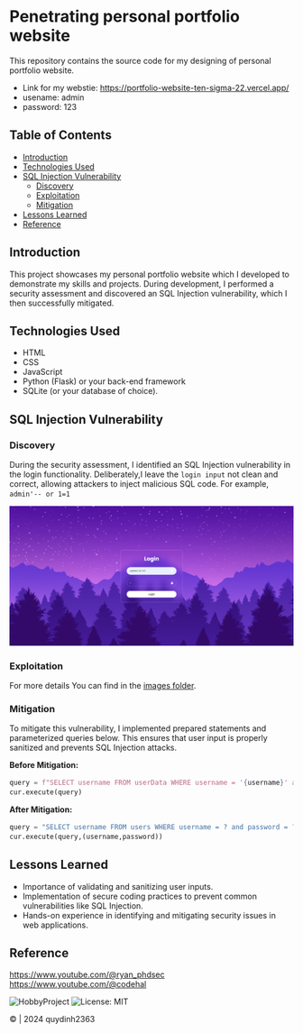 # Penetrating personal portfolio website

This repository contains the source code for my designing of personal portfolio website. 
- Link for my webstie: https://portfolio-website-ten-sigma-22.vercel.app/
- usename: admin 
- password: 123

## Table of Contents

- [Introduction](#introduction)
- [Technologies Used](#technologies-used)
- [SQL Injection Vulnerability](#sql-injection-vulnerability)
  - [Discovery](#discovery)
  - [Exploitation](#exploitation)
  - [Mitigation](#mitigation)
- [Lessons Learned](#lessons-learned)
- [Reference](#reference)

## Introduction

This project showcases my personal portfolio website which I developed to demonstrate my skills and projects. During development, I performed a security assessment and discovered an SQL Injection vulnerability, which I then successfully mitigated.

## Technologies Used

- HTML
- CSS
- JavaScript
- Python (Flask) or your back-end framework
- SQLite (or your database of choice).

## SQL Injection Vulnerability

### Discovery

During the security assessment, I identified an SQL Injection vulnerability in the login functionality. Deliberately,I leave the `login input` not clean and correct, allowing attackers to inject malicious SQL code.
For example, `admin'-- or 1=1`

<div <div align="center">
    <img src="https://github.com/quydinh2363/penetrating_personal_portfolio_website/blob/main/images/loginpage.png" alt="Centered Image">
</div>

### Exploitation

For more details
You can find in the <a href="https://github.com/quydinh2363/bypass_login_web/tree/main/images">images folder</a>.


### Mitigation

To mitigate this vulnerability, I implemented prepared statements and parameterized queries below. This ensures that user input is properly sanitized and prevents SQL Injection attacks.

**Before Mitigation:**
```python
query = f"SELECT username FROM userData WHERE username = '{username}' and password ='{password}'"
cur.execute(query)
```
**After Mitigation:**
```python
query = "SELECT username FROM users WHERE username = ? and password = ?"
cur.execute(query,(username,password))
```
## Lessons Learned
 - Importance of validating and sanitizing user inputs.
 - Implementation of secure coding practices to prevent common vulnerabilities like SQL Injection.
 - Hands-on experience in identifying and mitigating security issues in web applications.

## Reference

https://www.youtube.com/@ryan_phdsec
https://www.youtube.com/@codehal

![HobbyProject](https://img.shields.io/badge/version-1.0-blue.svg)
![License: MIT](https://img.shields.io/badge/License-MIT-yellow.svg)

© | 2024 quydinh2363


   




